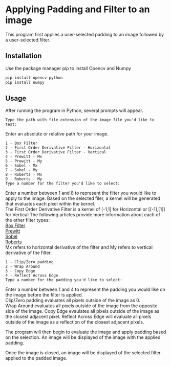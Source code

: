 # Applying Padding and Filter to an image

This program first applies a user-selected padding to an image followed by a user-selected filter.

## Installation

Use the package manager pip to install Opencv and Numpy

```bash
pip install opencv-python
pip install numpy
```

## Usage

After running the program in Python, several prompts will appear.

```
Type the path with file extension of the image file you'd like to test:
```

Enter an absolute or relative path for your image.

```
1 - Box Filter
2 - First Order Derivative Filter - Horizontal
3 - First Order Derivative Filter - Vertical
4 - Prewitt - Mx
5 - Prewitt - My
6 - Sobel - Mx
7 - Sobel - My
8 - Roberts - Mx
9 - Roberts - My
Type a number for the filter you'd like to select:
```

Enter a number between 1 and 8 to represent the filter you would like to apply to the image. Based on the selected filer, a kernel will be generated that evaluates each pixel within the kernel.  
The First Order Derivative Filter is a kernel of [-1,1] for Horizontal or [[-1],[1]] for Vertical
The following articles provide more information about each of the other filter types:  
[Box Filter](https://en.wikipedia.org/wiki/Box_blur)  
[Prewitt](https://en.wikipedia.org/wiki/Prewitt_operator)  
[Sobel](https://en.wikipedia.org/wiki/Sobel_operator)  
[Roberts](https://en.wikipedia.org/wiki/Roberts_cross)  
Mx refers to horizontal derivative of the filter and My refers to vertical derivative of the filter.

```
1 - Clip/Zero padding
2 - Wrap Around
3 - Copy Edge
4 - Reflect Across Edge
Type a number for the padding you'd like to select:
```

Enter a number between 1 and 4 to represent the padding you would like on the image before the filter is applied.  
Clip/Zero padding evaluates all pixels outside of the image as 0.  
Wrap Around evaluates all pixels outside of the image from the opposite side of the image.
Copy Edge evaulates all pixels outside of the image as the closest adjacent pixel.
Reflect Across Edge will evaluate all pixels outside of the image as a reflection of the closest adjacent pixels.

The program will then begin to evaluate the image and apply padding based on the selection. An image will be displayed of the image with the applied padding.

Once the image is closed, an image will be displayed of the selected filter applied to the padded image.
